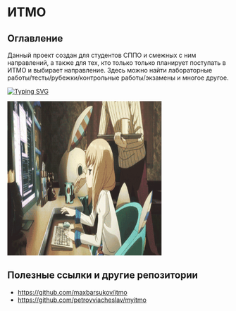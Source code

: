 # ИТМО
## Оглавление
Данный проект создан для студентов СППО и смежных с ним направлений, а также для тех, кто только только планирует поступать в ИТМО и выбирает направление.
Здесь можно найти лабораторные работы/тесты/рубежки/контрольные работы/экзамены и многое другое.

[![Typing SVG](https://readme-typing-svg.herokuapp.com?color=%2336BCF7&width=500&lines=Институт+Тёплых+Мужских+Отношений)](https://git.io/typing-svg)

<img alt="Let's all love Lain!" src="https://github.com/Gastozavr/itmo/blob/main/pictures/main.gif" height="350" width="350">

## Полезные ссылки и другие репозитории
- https://github.com/maxbarsukov/itmo
- https://github.com/petrovviacheslav/myitmo

